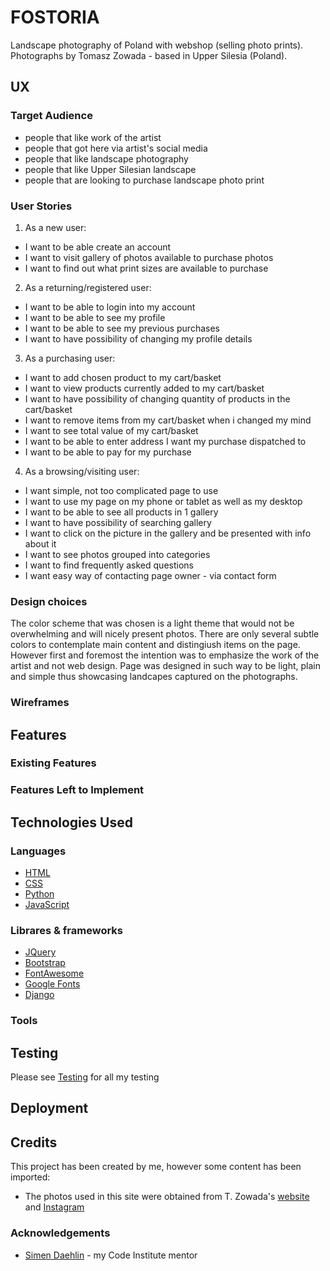 # FOSTORIA

Landscape photography of Poland with webshop (selling photo prints). Photographs by Tomasz Zowada - based in Upper Silesia (Poland).

## UX

### Target Audience

- people that like work of the artist
- people that got here via artist's social media
- people that like landscape photography
- people that like Upper Silesian landscape
- people that are looking to purchase landscape photo print

### User Stories

1. As a new user:
 - I want to be able create an account
 - I want to visit gallery of photos available to purchase photos
 - I want to find out what print sizes are available to purchase
2. As a returning/registered user:
 - I want to be able to login into my account
 - I want to be able to see my profile
 - I want to be able to see my previous purchases
 - I want to have possibility of changing my profile details
3. As a purchasing user:
 - I want to add chosen product to my cart/basket
 - I want to view products currently added to my cart/basket
 - I want to have possibility of changing quantity of products in the cart/basket
 - I want to remove items from my cart/basket when i changed my mind
 - I want to see total value of my cart/basket
 - I want to be able to enter address I want my purchase dispatched to
 - I want to be able to pay for my purchase
4. As a browsing/visiting user:
 - I want simple, not too complicated page to use
 - I want to use my page on my phone or tablet as well as my desktop
 - I want to be able to see all products in 1 gallery
 - I want to have possibility of searching gallery
 - I want to click on the picture in the gallery and be presented with info about it
 - I want to see photos grouped into categories
 - I want to find frequently asked questions 
 - I want easy way of contacting page owner - via contact form

### Design choices

The color scheme that was chosen is a light theme that would not be overwhelming and will nicely present photos.
There are only several subtle colors to contemplate main content and distingiush items on the page. However first and foremost the intention was to emphasize the work of the artist and not web design. Page was designed in such way to be light, plain and simple thus showcasing landcapes captured on the photographs.

### Wireframes

## Features

### Existing Features

### Features Left to Implement

## Technologies Used

### Languages 

- [HTML](https://www.w3schools.com/html/)
- [CSS](https://www.w3schools.com/css/)
- [Python](https://www.w3schools.com/python/)
- [JavaScript](https://www.w3schools.com/js/)

### Librares & frameworks

- [JQuery](https://jquery.com/)
- [Bootstrap](https://getbootstrap.com/)
- [FontAwesome](https://fontawesome.com/)
- [Google Fonts](https://fonts.google.com/)
- [Django](https://www.djangoproject.com/)

### Tools

## Testing

Please see [Testing](https://github.com/malc-u/fostoria/blob/master/TESTING.md) for all my testing

## Deployment


## Credits

This project has been created by me, however some content has been imported:

- The photos used in this site were obtained from T. Zowada's [website](https://fostoria.pl/) and [Instagram](https://www.instagram.com/tomaszzowada_fostoria/)

### Acknowledgements

- [Simen Daehlin](https://github.com/Eventyret) - my Code Institute mentor
